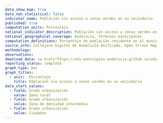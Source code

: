 ```yaml
---
data_show_map: true
data_non_statistical: false
indicator_name: Población sin acceso a zonas verdes en su vecindario
published: true
computation_units: Porcentaje
national_indicator_description: Población sin acceso a zonas verdes en su vecindario
national_geographical_coverage: Andalucía, Términos municipales
computation_definitions: Porcentaje de población residente en el municipio que no dispone de una zona verde accesible a 10 minutos caminando desde su residencia (portal).  Este indicador aproxima, a nivel municipal,  información sobre  superficie edificada de las ciudades que se dedica a espacios abiertos para uso público de todos, desglosada por sexo y edad.
source_info: Callejero Digital de Andalucía Unificado, Open Street Map, Catastro inmobiliario y distribución espacial de la población en Andalucía
methodology:
observations: 
download_data: <a href="https://ods-municipios-andalucia.github.io/ods-municipios-andalucia/assets/download/xls/Indicador_11-7-1_completo.xls" target="_blank">Desglose por sexo y edad (XLS)</a>
reporting_status: complete
graph_type: bar
graph_titles:
  - unit:  Porcentaje
    title: Población sin acceso a zonas verdes en su vecindario
data_start_values:
  - field: Grado urbanización
    value: Zona rural
  - field: Grado urbanización
    value: Zona de densidad intermedia
  - field: Grado urbanización
    value: Ciudades 
---
```

